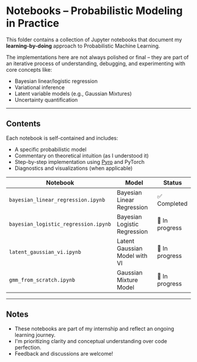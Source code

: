 # Notebooks – Probabilistic Modeling in Practice

This folder contains a collection of Jupyter notebooks that document my **learning-by-doing** approach to Probabilistic Machine Learning.

The implementations here are not always polished or final – they are part of an iterative process of understanding, debugging, and experimenting with core concepts like:
- Bayesian linear/logistic regression
- Variational inference
- Latent variable models (e.g., Gaussian Mixtures)
- Uncertainty quantification

---

## Contents

Each notebook is self-contained and includes:
- A specific probabilistic model
- Commentary on theoretical intuition (as I understood it)
- Step-by-step implementation using [Pyro](https://pyro.ai/) and PyTorch
- Diagnostics and visualizations (when applicable)

| Notebook | Model | Status |
|----------|-------|--------|
| `bayesian_linear_regression.ipynb` | Bayesian Linear Regression | ✅ Completed |
| `bayesian_logistic_regression.ipynb` | Bayesian Logistic Regression | 🔄 In progress |
| `latent_gaussian_vi.ipynb` | Latent Gaussian Model with VI | 🔄 In progress |
| `gmm_from_scratch.ipynb` | Gaussian Mixture Model | 🔄 In progress |

---

## Notes

- These notebooks are part of my internship and reflect an ongoing learning journey.
- I'm prioritizing clarity and conceptual understanding over code perfection.
- Feedback and discussions are welcome!
